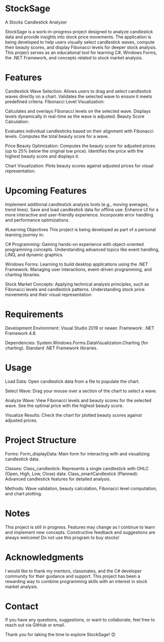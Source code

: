# StockSage
A Stocks Candlestick Analyzer

StockSage is a work-in-progress project designed to analyze candlestick data and provide insights into stock price movements. The application is being developed to help users visually select candlestick waves, compute their beauty scores, and display Fibonacci levels for deeper stock analysis. This project serves as an educational tool for learning C#, Windows Forms, the .NET Framework, and concepts related to stock market analysis.


# Features
Candlestick Wave Selection:
Allows users to drag and select candlestick waves directly on a chart.
Validates the selected wave to ensure it meets predefined criteria.
Fibonacci Level Visualization:

Calculates and overlays Fibonacci levels on the selected wave.
Displays levels dynamically in real-time as the wave is adjusted.
Beauty Score Calculation:

Evaluates individual candlesticks based on their alignment with Fibonacci levels.
Computes the total beauty score for a wave.

Price Beauty Optimization:
Computes the beauty score for adjusted prices (up to 25% below the original low price).
Identifies the price with the highest beauty score and displays it.

Chart Visualization:
Plots beauty scores against adjusted prices for visual representation.


# Upcoming Features
Implement additional candlestick analysis tools (e.g., moving averages, trend lines).
Save and load candlestick data for offline use.
Enhance UI for a more interactive and user-friendly experience.
Incorporate error handling and performance optimizations.


#Learning Objectives
This project is being developed as part of a personal learning journey in:

C# Programming:
Gaining hands-on experience with object-oriented programming concepts.
Understanding advanced topics like event handling, LINQ, and dynamic graphics.

Windows Forms:
Learning to build desktop applications using the .NET Framework.
Managing user interactions, event-driven programming, and charting libraries.

Stock Market Concepts:
Applying technical analysis principles, such as Fibonacci levels and candlestick patterns.
Understanding stock price movements and their visual representation.


# Requirements
Development Environment: Visual Studio 2019 or newer.
Framework: .NET Framework 4.8.

Dependencies:
System.Windows.Forms.DataVisualization.Charting (for charting).
Standard .NET Framework libraries.


# Usage
Load Data:
Open candlestick data from a file to populate the chart.

Select Wave:
Drag your mouse over a section of the chart to select a wave.

Analyze Wave:
View Fibonacci levels and beauty scores for the selected wave.
See the optimal price with the highest beauty score.

Visualize Results:
Check the chart for plotted beauty scores against adjusted prices.


# Project Structure
Forms:
Form_displayData: Main form for interacting with and visualizing candlestick data.

Classes:
Class_candlestick: Represents a single candlestick with OHLC (Open, High, Low, Close) data.
Class_smartCandlestick (Planned): Advanced candlestick features for detailed analysis.

Methods:
Wave validation, beauty calculation, Fibonacci level computation, and chart plotting.


# Notes
This project is still in progress. Features may change as I continue to learn and implement new concepts.
Constructive feedback and suggestions are always welcome! Do not use this program to buy stocks!


# Acknowledgments
I would like to thank my mentors, classmates, and the C# developer community for their guidance and support. This project has been a rewarding way to combine programming skills with an interest in stock market analysis.


# Contact
If you have any questions, suggestions, or want to collaborate, feel free to reach out via GitHub or email.

Thank you for taking the time to explore StockSage! 😊

